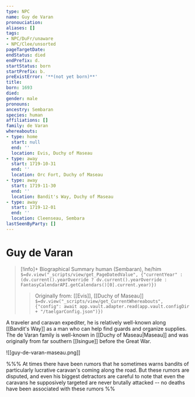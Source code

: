 ```yaml
---
type: NPC
name: Guy de Varan
pronouciation:
aliases: []
tags:
- NPC/DuFr/unaware
- NPC/Clee/unsorted
pageTargetDate:
endStatus: died
endPrefix: d.
startStatus: born
startPrefix: b.
preExistError: '**(not yet born)**'
title:
born: 1693
died:
gender: male
pronouns:
ancestry: Sembaran
species: human
affiliations: []
family: de Varan
whereabouts:
- type: home
  start: null
  end: ''
  location: Evis, Duchy of Maseau
- type: away
  start: 1719-10-31
  end: ''
  location: Orc Fort, Duchy of Maseau
- type: away
  start: 1719-11-30
  end: ''
  location: Bandit's Way, Duchy of Maseau
- type: away
  start: 1719-12-01
  end: ''
  location: Cleenseau, Sembara
lastSeenByParty: []
---
```

# Guy de Varan
>[!info]+ Biographical Summary
>human (Sembaran), he/him
>`$=dv.view("_scripts/view/get_PageDatedValue", {"currentYear" : (dv.current().yearOverride ? dv.current().yearOverride : FantasyCalendarAPI.getCalendars()[0].current.year)})`
>> Originally from: [[Evis]], [[Duchy of Maseau]]
>> `$=dv.view("_scripts/view/get_CurrentWhereabouts", {"config": await app.vault.adapter.read(app.vault.configDir + "/taelgarConfig.json")})`

A traveler and caravan expediter, he is relatively well-known along [[Bandit's Way]] as a man who can help find guards and organize supplies. The de Varan family is well-known in [[Duchy of Maseau|Maseau]] and was originally from far southern [[Isingue]] before the Great War. 

![[guy-de-varan-maseau.png]]

%%% At times there have been rumors that he sometimes warns bandits of particularly lucrative caravan's coming along the road. But these rumors are disputed, and even his biggest detractors are careful to note that even the caravans he supposively targeted are never brutally attacked -- no deaths have been associated with these rumors %%